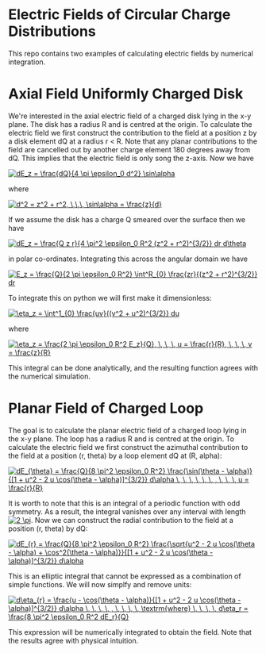 # Electric Fields of Circular Charge Distributions

This repo contains two examples of calculating electric fields by numerical integration. 

# Axial Field Uniformly Charged Disk

We're interested in the axial electric field of a charged disk lying in the x-y plane. The disk has a radius R and is centred at the origin. To calculate the electric field we first construct the contribution to the field at a position z by a disk element dQ at a radius r < R. Note that any planar contributions to the field are cancelled out by another charge element 180 degrees away from dQ. This implies that the electric field is only song the z-axis. Now we have

<a href="https://www.codecogs.com/eqnedit.php?latex=\inline&space;dE_z&space;=&space;\frac{dQ}{4&space;\pi&space;\epsilon_0&space;d^2}&space;\sin\alpha" target="_blank"><img src="https://latex.codecogs.com/gif.latex?\inline&space;dE_z&space;=&space;\frac{dQ}{4&space;\pi&space;\epsilon_0&space;d^2}&space;\sin\alpha" title="dE_z = \frac{dQ}{4 \pi \epsilon_0 d^2} \sin\alpha" /></a>

where

<a href="https://www.codecogs.com/eqnedit.php?latex=\inline&space;d^2&space;=&space;z^2&space;&plus;&space;r^2,&space;\,\,\,&space;\sin\alpha&space;=&space;\frac{z}{d}" target="_blank"><img src="https://latex.codecogs.com/gif.latex?\inline&space;d^2&space;=&space;z^2&space;&plus;&space;r^2,&space;\,\,\,&space;\sin\alpha&space;=&space;\frac{z}{d}" title="d^2 = z^2 + r^2, \,\,\, \sin\alpha = \frac{z}{d}" /></a>

If we assume the disk has a charge Q smeared over the surface then we have

<a href="https://www.codecogs.com/eqnedit.php?latex=\inline&space;dE_z&space;=&space;\frac{Q&space;z&space;r}{4&space;\pi^2&space;\epsilon_0&space;R^2&space;(z^2&space;&plus;&space;r^2)^{3/2}}&space;dr&space;d\theta" target="_blank"><img src="https://latex.codecogs.com/gif.latex?\inline&space;dE_z&space;=&space;\frac{Q&space;z&space;r}{4&space;\pi^2&space;\epsilon_0&space;R^2&space;(z^2&space;&plus;&space;r^2)^{3/2}}&space;dr&space;d\theta" title="dE_z = \frac{Q z r}{4 \pi^2 \epsilon_0 R^2 (z^2 + r^2)^{3/2}} dr d\theta" /></a>

in polar co-ordinates. Integrating this across the angular domain we have

<a href="https://www.codecogs.com/eqnedit.php?latex=\inline&space;E_z&space;=&space;\frac{Q}{2&space;\pi&space;\epsilon_0&space;R^2}&space;\int^R_{0}&space;\frac{zr}{(z^2&space;&plus;&space;r^2)^{3/2}}&space;dr" target="_blank"><img src="https://latex.codecogs.com/gif.latex?\inline&space;E_z&space;=&space;\frac{Q}{2&space;\pi&space;\epsilon_0&space;R^2}&space;\int^R_{0}&space;\frac{zr}{(z^2&space;&plus;&space;r^2)^{3/2}}&space;dr" title="E_z = \frac{Q}{2 \pi \epsilon_0 R^2} \int^R_{0} \frac{zr}{(z^2 + r^2)^{3/2}} dr" /></a>

To integrate this on python we will first make it dimensionless:

<a href="https://www.codecogs.com/eqnedit.php?latex=\inline&space;\eta_z&space;=&space;\int^1_{0}&space;\frac{uv}{(v^2&space;&plus;&space;u^2)^{3/2}}&space;du" target="_blank"><img src="https://latex.codecogs.com/gif.latex?\inline&space;\eta_z&space;=&space;\int^1_{0}&space;\frac{uv}{(v^2&space;&plus;&space;u^2)^{3/2}}&space;du" title="\eta_z = \int^1_{0} \frac{uv}{(v^2 + u^2)^{3/2}} du" /></a>

where

<a href="https://www.codecogs.com/eqnedit.php?latex=\inline&space;\eta_z&space;=&space;\frac{2&space;\pi&space;\epsilon_0&space;R^2&space;E_z}{Q},&space;\,&space;\,&space;\,&space;u&space;=&space;\frac{r}{R},&space;\,&space;\,&space;\,&space;v&space;=&space;\frac{z}{R}" target="_blank"><img src="https://latex.codecogs.com/gif.latex?\inline&space;\eta_z&space;=&space;\frac{2&space;\pi&space;\epsilon_0&space;R^2&space;E_z}{Q},&space;\,&space;\,&space;\,&space;u&space;=&space;\frac{r}{R},&space;\,&space;\,&space;\,&space;v&space;=&space;\frac{z}{R}" title="\eta_z = \frac{2 \pi \epsilon_0 R^2 E_z}{Q}, \, \, \, u = \frac{r}{R}, \, \, \, v = \frac{z}{R}" /></a>

This integral can be done analytically, and the resulting function agrees with the numerical simulation.

# Planar Field of Charged Loop

The goal is to calculate the planar electric field of a charged loop lying in the x-y plane. The loop has a radius R and is centred at the origin. To calculate the electric field we first construct the azimuthal contribution to the field at a position (r, theta) by a loop element dQ at (R, alpha):

<a href="https://www.codecogs.com/eqnedit.php?latex=dE_{\theta}&space;=&space;\frac{Q}{8&space;\pi^2&space;\epsilon_0&space;R^2}&space;\frac{\sin(\theta&space;-&space;\alpha)}{[1&space;&plus;&space;u^2&space;-&space;2&space;u&space;\cos(\theta&space;-&space;\alpha)]^{3/2}}&space;d\alpha&space;\,&space;\,&space;\,&space;\,&space;\,&space;\,&space;,&space;\,&space;\,&space;\,&space;u&space;=&space;\frac{r}{R}" target="_blank"><img src="https://latex.codecogs.com/gif.latex?dE_{\theta}&space;=&space;\frac{Q}{8&space;\pi^2&space;\epsilon_0&space;R^2}&space;\frac{\sin(\theta&space;-&space;\alpha)}{[1&space;&plus;&space;u^2&space;-&space;2&space;u&space;\cos(\theta&space;-&space;\alpha)]^{3/2}}&space;d\alpha&space;\,&space;\,&space;\,&space;\,&space;\,&space;\,&space;,&space;\,&space;\,&space;\,&space;u&space;=&space;\frac{r}{R}" title="dE_{\theta} = \frac{Q}{8 \pi^2 \epsilon_0 R^2} \frac{\sin(\theta - \alpha)}{[1 + u^2 - 2 u \cos(\theta - \alpha)]^{3/2}} d\alpha \, \, \, \, \, \, , \, \, \, u = \frac{r}{R}" /></a>

It is worth to note that this is an integral of a periodic function with odd symmetry. As a result, the integral vanishes over any interval with length <a href="https://www.codecogs.com/eqnedit.php?latex=2&space;\pi" target="_blank"><img src="https://latex.codecogs.com/gif.latex?2&space;\pi" title="2 \pi" /></a>. Now we can construct the radial contribution to the field at a position (r, theta) by dQ:

<a href="https://www.codecogs.com/eqnedit.php?latex=dE_{r}&space;=&space;\frac{Q}{8&space;\pi^2&space;\epsilon_0&space;R^2}&space;\frac{\sqrt{u^2&space;-&space;2&space;u&space;\cos(\theta&space;-&space;\alpha)&space;&plus;&space;\cos^2(\theta&space;-&space;\alpha)}}{[1&space;&plus;&space;u^2&space;-&space;2&space;u&space;\cos(\theta&space;-&space;\alpha)]^{3/2}}&space;d\alpha" target="_blank"><img src="https://latex.codecogs.com/gif.latex?dE_{r}&space;=&space;\frac{Q}{8&space;\pi^2&space;\epsilon_0&space;R^2}&space;\frac{\sqrt{u^2&space;-&space;2&space;u&space;\cos(\theta&space;-&space;\alpha)&space;&plus;&space;\cos^2(\theta&space;-&space;\alpha)}}{[1&space;&plus;&space;u^2&space;-&space;2&space;u&space;\cos(\theta&space;-&space;\alpha)]^{3/2}}&space;d\alpha" title="dE_{r} = \frac{Q}{8 \pi^2 \epsilon_0 R^2} \frac{\sqrt{u^2 - 2 u \cos(\theta - \alpha) + \cos^2(\theta - \alpha)}}{[1 + u^2 - 2 u \cos(\theta - \alpha)]^{3/2}} d\alpha" /></a>

This is an elliptic integral that cannot be expressed as a combination of simple functions. We will now simplfy and remove units:

<a href="https://www.codecogs.com/eqnedit.php?latex=d\eta_{r}&space;=&space;\frac{u&space;-&space;\cos(\theta&space;-&space;\alpha)}{[1&space;&plus;&space;u^2&space;-&space;2&space;u&space;\cos(\theta&space;-&space;\alpha)]^{3/2}}&space;d\alpha&space;\,&space;\,&space;\,&space;\,&space;,&space;\,&space;\,&space;\,&space;\,&space;\textrm{where}&space;\,&space;\,&space;\,&space;\,&space;d\eta_r&space;=&space;\frac{8&space;\pi^2&space;\epsilon_0&space;R^2&space;dE_r}{Q}" target="_blank"><img src="https://latex.codecogs.com/gif.latex?d\eta_{r}&space;=&space;\frac{u&space;-&space;\cos(\theta&space;-&space;\alpha)}{[1&space;&plus;&space;u^2&space;-&space;2&space;u&space;\cos(\theta&space;-&space;\alpha)]^{3/2}}&space;d\alpha&space;\,&space;\,&space;\,&space;\,&space;,&space;\,&space;\,&space;\,&space;\,&space;\textrm{where}&space;\,&space;\,&space;\,&space;\,&space;d\eta_r&space;=&space;\frac{8&space;\pi^2&space;\epsilon_0&space;R^2&space;dE_r}{Q}" title="d\eta_{r} = \frac{u - \cos(\theta - \alpha)}{[1 + u^2 - 2 u \cos(\theta - \alpha)]^{3/2}} d\alpha \, \, \, \, , \, \, \, \, \textrm{where} \, \, \, \, d\eta_r = \frac{8 \pi^2 \epsilon_0 R^2 dE_r}{Q}" /></a>

This expression will be numerically integrated to obtain the field. Note that the results agree with physical intuition.



